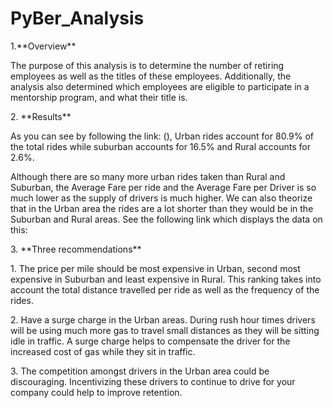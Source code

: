 # PyBer_Analysis
<p>1.**Overview**<p>
<p>The purpose of this analysis is to determine the number of retiring employees as well as the titles of these employees. Additionally, the analysis also determined which employees are eligible to participate in a mentorship program, and what their title is.<p>

<p>2. **Results**<p>
<p>As you can see by following the link: (<https://github.com/JoePizz/PyBer_Analysis/blob/main/Pyber_Analysis.png>), Urban rides account for 80.9% of the total rides while suburban accounts for 16.5% and Rural accounts for 2.6%.<p>
<p>Although there are so many more urban rides taken than Rural and Suburban, the Average Fare per ride and the Average Fare per Driver is so much lower as the supply of drivers is much higher. We can also theorize that in the Urban area the rides are a lot shorter than they would be in the Suburban and Rural areas. See the following link which displays the data on this: <https://github.com/JoePizz/PyBer_Analysis/blob/main/Screen%20Shot%202021-10-25%20at%209.11.09%20AM.png><p>

<p>3. **Three recommendations**<p>
<p>1. The price per mile should be most expensive in Urban, second most expensive in Suburban and least expensive in Rural. This ranking takes into account the total distance travelled per ride as well as the frequency of the rides.<p>
<p>2. Have a surge charge in the Urban areas. During rush hour times drivers will be using much more gas to travel small distances as they will be sitting idle in traffic. A surge charge helps to compensate the driver for the increased cost of gas while they sit in traffic.<p>
<p>3. The competition amongst drivers in the Urban area could be discouraging. Incentivizing these drivers to continue to drive for your company could help to improve retention.<p>
